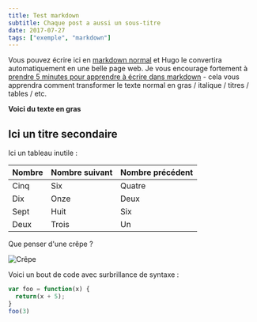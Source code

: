 ```yaml
---
title: Test markdown
subtitle: Chaque post a aussi un sous-titre
date: 2017-07-27
tags: ["exemple", "markdown"]
---
```


Vous pouvez écrire ici en [markdown normal](http://markdowntutorial.com/) et Hugo le convertira automatiquement en une belle page web. <!--more-->Je vous encourage fortement à [prendre 5 minutes pour apprendre à écrire dans markdown](http://markdowntutorial.com/) - cela vous apprendra comment transformer le texte normal en gras / italique / titres / tables / etc.

**Voici du texte en gras**

## Ici un titre secondaire

Ici un tableau inutile :
 
| Nombre | Nombre suivant | Nombre précédent |
| :------ |:--- | :--- |
| Cinq | Six | Quatre |
| Dix | Onze | Deux |
| Sept | Huit | Six |
| Deux | Trois | Un |
 

Que penser d'une crêpe ?

![Crêpe](http://s3-media3.fl.yelpcdn.com/bphoto/cQ1Yoa75m2yUFFbY2xwuqw/348s.jpg)

Voici un bout de code avec surbrillance de syntaxe :

```javascript
var foo = function(x) {
  return(x + 5);
}
foo(3)
```
